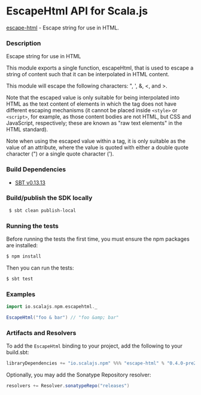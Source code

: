 EscapeHtml API for Scala.js
================================
[escape-html](https://www.npmjs.com/package/escape-html) - Escape string for use in HTML.

### Description

Escape string for use in HTML

This module exports a single function, escapeHtml, that is used to escape a string of content such that it can be 
interpolated in HTML content.

This module will escape the following characters: ", ', &, <, and >.

Note that the escaped value is only suitable for being interpolated into HTML as the text content of elements in 
which the tag does not have different escaping mechanisms (it cannot be placed inside `<style>` or `<script>`, 
for example, as those content bodies are not HTML, but CSS and JavaScript, respectively; these are known as 
"raw text elements" in the HTML standard).

Note when using the escaped value within a tag, it is only suitable as the value of an attribute, where the 
value is quoted with either a double quote character (") or a single quote character (').

### Build Dependencies

* [SBT v0.13.13](http://www.scala-sbt.org/download.html)

### Build/publish the SDK locally

```bash
 $ sbt clean publish-local
```

### Running the tests

Before running the tests the first time, you must ensure the npm packages are installed:

```bash
$ npm install
```

Then you can run the tests:

```bash
$ sbt test
```

### Examples

```scala
import io.scalajs.npm.escapehtml._

EscapeHtml("foo & bar") // "foo &amp; bar"
```

### Artifacts and Resolvers

To add the `EscapeHtml` binding to your project, add the following to your build.sbt:  

```sbt
libraryDependencies += "io.scalajs.npm" %%% "escape-html" % "0.4.0-pre2"
```

Optionally, you may add the Sonatype Repository resolver:

```sbt   
resolvers += Resolver.sonatypeRepo("releases") 
```